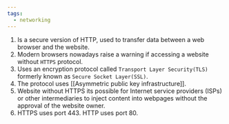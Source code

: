 ```yaml
---
tags:
  - networking
---
```

1. Is a secure version of HTTP, used to transfer data between a web browser and the website. 
2. Modern browsers nowadays raise a warning if accessing a website without `HTTPS` protocol. 
3. Uses an encryption protocol called `Transport Layer Security(TLS)` formerly known as `Secure Socket Layer(SSL)`. 
4. The protocol uses [[Asymmetric public key infrastructure]]. 
5. Website without HTTPS its possible for Internet service providers (ISPs) or other intermediaries to inject content into webpages without the approval of the website owner.
6. HTTPS uses port 443. HTTP uses port 80. 
